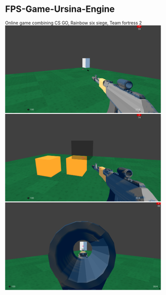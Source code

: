 # FPS-Game-Ursina-Engine
Online game combining CS GO, Rainbow six siege, Team fortress 2
![plot](1.png)
![plot](2.png)
![plot](3.png)